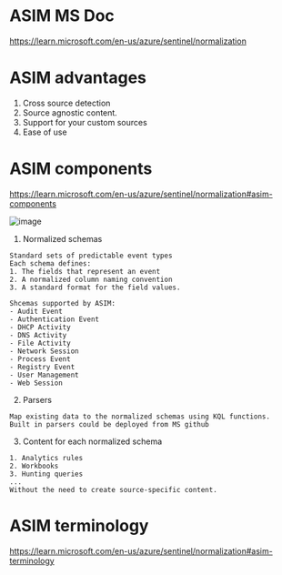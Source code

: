 # ASIM MS Doc
https://learn.microsoft.com/en-us/azure/sentinel/normalization

# ASIM advantages
1. Cross source detection
2. Source agnostic content.
3. Support for your custom sources
4. Ease of use

# ASIM components
https://learn.microsoft.com/en-us/azure/sentinel/normalization#asim-components

![image](https://user-images.githubusercontent.com/96930989/210162551-878076e4-3fda-4419-b7cd-ae9fc48c58e8.png)

1. Normalized schemas	
```note
Standard sets of predictable event types
Each schema defines:
1. The fields that represent an event
2. A normalized column naming convention
3. A standard format for the field values.

Shcemas supported by ASIM:
- Audit Event
- Authentication Event
- DHCP Activity
- DNS Activity
- File Activity
- Network Session
- Process Event
- Registry Event
- User Management
- Web Session
```
2. Parsers
```note
Map existing data to the normalized schemas using KQL functions.
Built in parsers could be deployed from MS github
```
3. Content for each normalized schema
```note
1. Analytics rules
2. Workbooks
3. Hunting queries
...
Without the need to create source-specific content.
```

# ASIM terminology
https://learn.microsoft.com/en-us/azure/sentinel/normalization#asim-terminology
